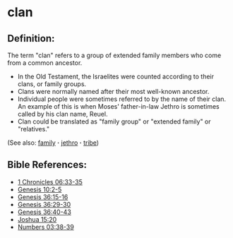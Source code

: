 # clan #

## Definition: ##

The term "clan" refers to a group of extended family members who come from a common ancestor.

* In the Old Testament, the Israelites were counted according to their clans, or family groups.
* Clans were normally named after their most well-known ancestor.
* Individual people were sometimes referred to by the name of their clan. An example of this is when Moses' father-in-law Jethro is sometimes called by his clan name, Reuel.
* Clan could be translated as "family group" or "extended family" or "relatives."

(See also: [family](../other/family.md) **·** [jethro](../other/jethro.md) **·** [tribe](../other/tribe.md))

## Bible References: ##

* [1 Chronicles 06:33-35](https://door43.org/en/bible/notes/1ch/06/33)
* [Genesis 10:2-5](https://door43.org/en/bible/notes/gen/10/02)
* [Genesis 36:15-16](https://door43.org/en/bible/notes/gen/36/15)
* [Genesis 36:29-30](https://door43.org/en/bible/notes/gen/36/29)
* [Genesis 36:40-43](https://door43.org/en/bible/notes/gen/36/40)
* [Joshua 15:20](https://door43.org/en/bible/notes/jos/15/20)
* [Numbers 03:38-39](https://door43.org/en/bible/notes/num/03/38)

